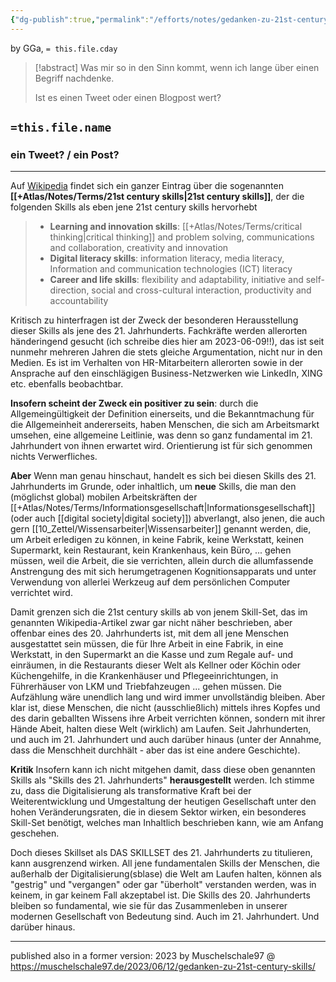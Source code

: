 ```yaml
---
{"dg-publish":true,"permalink":"/efforts/notes/gedanken-zu-21st-century-skills/","tags":["class/note","class/outcome","note/settled🧱"],"noteIcon":""}
---
```


by GGa, `= this.file.cday`   

> [!abstract] Was mir so in den Sinn kommt, wenn ich lange über einen Begriff nachdenke. 
> 
> Ist es einen Tweet oder einen Blogpost wert?
> 

## `=this.file.name`

### ein Tweet? / ein Post?
---
Auf [Wikipedia](https://en.wikipedia.org/wiki/21st%20century%20skills) findet sich ein ganzer Eintrag über die sogenannten **[[+Atlas/Notes/Terms/21st century skills\|21st century skills]]**, der die folgenden Skills als eben jene 21st century skills hervorhebt

> - **Learning and innovation skills**: [[+Atlas/Notes/Terms/critical thinking\|critical thinking]] and problem solving, communications and collaboration, creativity and innovation
> - **Digital literacy skills**: information literacy,  media literacy, Information and communication technologies (ICT) literacy
> - **Career and life skills**: flexibility and adaptability, initiative and self-direction, social and cross-cultural interaction, productivity and accountability

Kritisch zu hinterfragen ist der Zweck der besonderen Herausstellung dieser Skills als jene des 21. Jahrhunderts. Fachkräfte werden allerorten händeringend gesucht (ich schreibe dies hier am 2023-06-09!!), das ist seit nunmehr mehreren Jahren die stets gleiche Argumentation, nicht nur in den Medien. Es ist im Verhalten von HR-Mitarbeitern allerorten sowie in der Ansprache auf den einschlägigen Business-Netzwerken wie LinkedIn, XING etc. ebenfalls beobachtbar.

**Insofern scheint der Zweck ein positiver zu sein**: durch die Allgemeingültigkeit der Definition einerseits, und die Bekanntmachung für die Allgemeinheit andererseits, haben Menschen, die sich am Arbeitsmarkt umsehen, eine allgemeine Leitlinie, was denn so ganz fundamental im 21. Jahrhundert von ihnen erwartet wird. Orientierung ist für sich genommen nichts Verwerfliches.

**Aber**
Wenn man genau hinschaut, handelt es sich bei diesen Skills des 21. Jahrhunderts im Grunde, oder inhaltlich, um **neue** Skills, die man den (möglichst global) mobilen Arbeitskräften der [[+Atlas/Notes/Terms/Informationsgesellschaft\|Informationsgesellschaft]] (oder auch [[digital society\|digital society]]) abverlangt, also jenen, die auch gern [[10_Zettel/Wissensarbeiter\|Wissensarbeiter]] genannt werden, die, um Arbeit erledigen zu können, in keine Fabrik, keine Werkstatt, keinen Supermarkt, kein Restaurant, kein Krankenhaus, kein Büro, ... gehen müssen, weil die Arbeit, die sie verrichten, allein durch die allumfassende Anstrengung des mit sich herumgetragenen Kognitionsapparats und unter Verwendung von allerlei Werkzeug auf dem persönlichen Computer verrichtet wird. 

Damit grenzen sich die 21st century skills ab von jenem Skill-Set, das im genannten Wikipedia-Artikel zwar gar nicht näher beschrieben, aber offenbar eines des 20. Jahrhunderts ist, mit dem all jene Menschen ausgestattet sein müssen, die für Ihre Arbeit in eine Fabrik, in eine Werkstatt, in den Supermarkt an die Kasse und zum Regale auf- und einräumen, in die Restaurants dieser Welt als Kellner oder Köchin oder Küchengehilfe, in die Krankenhäuser und Pflegeeinrichtungen, in Führerhäuser von LKM und Triebfahzeugen ... gehen müssen. Die Aufzählung wäre unendlich lang und wird immer unvollständig bleiben. Aber klar ist, diese Menschen, die nicht (ausschließlich) mittels ihres Kopfes und des darin geballten Wissens ihre Arbeit verrichten können, sondern mit ihrer Hände Abeit, halten diese Welt (wirklich) am Laufen. Seit Jahrhunderten, und auch im 21. Jahrhundert und auch darüber hinaus (unter der Annahme, dass die Menschheit durchhält - aber das ist eine andere Geschichte).

**Kritik**
Insofern kann ich nicht mitgehen damit, dass diese oben genannten Skills als "Skills des 21. Jahrhunderts" **herausgestellt** werden. 
Ich stimme zu, dass die Digitalisierung als transformative Kraft bei der Weiterentwicklung und Umgestaltung der heutigen Gesellschaft unter den hohen Veränderungsraten, die in diesem Sektor wirken, ein besonderes Skill-Set benötigt, welches man Inhaltlich beschrieben kann, wie am Anfang geschehen. 

Doch dieses Skillset als DAS SKILLSET des 21. Jahrhunderts zu titulieren, kann ausgrenzend wirken. All jene fundamentalen Skills der Menschen, die außerhalb der Digitalisierung(sblase) die Welt am Laufen halten, können als "gestrig" und "vergangen" oder gar "überholt" verstanden werden, was in keinem, in gar keinem Fall akzeptabel ist. Die Skills des 20. Jahrhunderts bleiben so fundamental, wie sie für das Zusammenleben in unserer modernen Gesellschaft von Bedeutung sind. Auch im 21. Jahrhundert. Und darüber hinaus.

---
published also in a former version: 
2023 by Muschelschale97 @ https://muschelschale97.de/2023/06/12/gedanken-zu-21st-century-skills/
